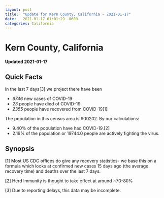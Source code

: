```yaml
---
layout: post
title:  "Update for Kern County, California - 2021-01-17"
date:   2021-01-17 01:01:29 -0600
categories: California
---
```


# Kern County, California
#### Updated 2021-01-17

## Quick Facts

In the last 7 days[3] we project there have been
- *6746* new cases of COVID-19
- *23* people have died of COVID-19
- *2355* people have recovered from COVID-19[1]

The population in this census area is 900202. By our calculations:
- 9.40% of the population have had COVID-19.[2]
- 2.19% of the population or 19744.0 people are actively fighting the virus.

## Synopsis




[1] Most US CDC offices do give any recovery statistics- we base this on a formula which looks at confirmed new cases
15 days ago (the average recovery time) and deaths over the last 7 days.

[2] Herd Immunity is thought to take effect at around ~70-80%

[3] Due to reporting delays, this data may be incomplete.
 
    